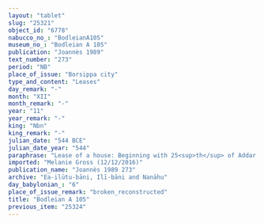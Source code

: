```yaml
---
layout: "tablet"
slug: "25321"
object_id: "6778"
nabucco_no_: "BodleianA105"
museum_no_: "Bodleian A 105"
publication: "Joannès 1989"
text_number: "273"
period: "NB"
place_of_issue: "Borsippa city"
type_and_content: "Leases"
day_remark: "-"
month: "XII"
month_remark: "-"
year: "11"
year_remark: "-"
king: "Nbn"
king_remark: "-"
julian_date: "544 BCE"
julian_date_year: "544"
paraphrase: "Lease of a house: Beginning with 25<sup>th</sup> of Addar (XII), <strong>B</strong> will live in the house of <strong>A</strong>, bordering the house of <strong>C</strong>, for 2 years. He will daily deliver 44 bricks (<em>libittu</em>) as rent (<em>idū</em>) for the house and the (adjacent) harbour (<em>kāru</em>). The responsibility clause is broken. 2+ witnesses and the scribe.<br /> &nbsp;<br /> <strong>A</strong> = Mu&scaron;ēzib-Bēl/Zēr-Bābili//(Ea-)ilūtu-bāni; <strong>B</strong> = Nab&ucirc;-dūr-ēdi, <em>qallu</em> (slave) of Rēmūtu//Nuhatimmu; <strong>C</strong> = Nab&ucirc;-u&scaron;allim/Nab&ucirc;-&scaron;umu-ukīn//Nuhatimmu; Scribe = Nab&ucirc;-[&hellip;]/Nab&ucirc;-mukīn-zēri//[&hellip;]<br /> &nbsp;"
imported: "Melanie Gross (12/12/2016)"
publication_name: "Joannès 1989 273"
archive: "Ea-ilūtu-bāni, Ilī-bāni and Nanāhu"
day_babylonian_: "6"
place_of_issue_remark: "broken_reconstructed"
title: "Bodleian A 105"
previous_item: "25324"
---
```

